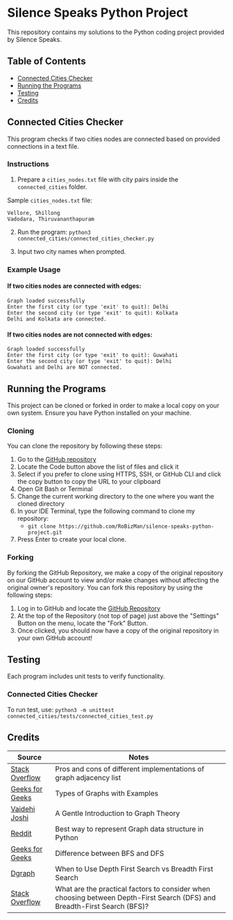 # Silence Speaks Python Project

This repository contains my solutions to the Python coding project provided by Silence Speaks.

## Table of Contents
- [Connected Cities Checker](#connected-cities-checker)
- [Running the Programs](#running-the-programs)
- [Testing](#testing)
- [Credits](#credits)

## Connected Cities Checker
This program checks if two cities nodes are connected based on provided connections in a text file.

### Instructions

1. Prepare a `cities_nodes.txt` file with city pairs inside the `connected_cities` folder.

Sample `cities_nodes.txt` file:
```
Vellore, Shillong
Vadodara, Thiruvananthapuram
```

2. Run the program: `python3 connected_cities/connected_cities_checker.py`

3. Input two city names when prompted.

### Example Usage

#### If two cities nodes are connected with edges:
```
Graph loaded successfully
Enter the first city (or type 'exit' to quit): Delhi
Enter the second city (or type 'exit' to quit): Kolkata
Delhi and Kolkata are connected.
```

#### If two cities nodes are not connected with edges:
```
Graph loaded successfully
Enter the first city (or type 'exit' to quit): Guwahati
Enter the second city (or type 'exit' to quit): Delhi
Guwahati and Delhi are NOT connected.
```

## Running the Programs

This project can be cloned or forked in order to make a local copy on your own system. Ensure you have Python installed on your machine.

### Cloning

You can clone the repository by following these steps:

1. Go to the [GitHub repository](https://github.com/RoBizMan/silence-speaks-python-project) 
2. Locate the Code button above the list of files and click it 
3. Select if you prefer to clone using HTTPS, SSH, or GitHub CLI and click the copy button to copy the URL to your clipboard
4. Open Git Bash or Terminal
5. Change the current working directory to the one where you want the cloned directory
6. In your IDE Terminal, type the following command to clone my repository:
	- `git clone https://github.com/RoBizMan/silence-speaks-python-project.git`
7. Press Enter to create your local clone.

### Forking

By forking the GitHub Repository, we make a copy of the original repository on our GitHub account to view and/or make changes without affecting the original owner's repository.
You can fork this repository by using the following steps:

1. Log in to GitHub and locate the [GitHub Repository](https://github.com/RoBizMan/silence-speaks-python-project)
2. At the top of the Repository (not top of page) just above the "Settings" Button on the menu, locate the "Fork" Button.
3. Once clicked, you should now have a copy of the original repository in your own GitHub account!

## Testing

Each program includes unit tests to verify functionality.

### Connected Cities Checker
To run test, use:
`python3 -m unittest connected_cities/tests/connected_cities_test.py`

## Credits
| Source | Notes |
| - | - |
| [Stack Overflow](https://stackoverflow.com/questions/62684227/pros-and-cons-of-different-implementations-of-graph-adjacency-list/62684297#62684297) | Pros and cons of different implementations of graph adjacency list |
| [Geeks for Geeks](https://www.geeksforgeeks.org/graph-types-and-applications/?ref=lbp) | Types of Graphs with Examples |
| [Vaidehi Joshi](https://medium.com/basecs/a-gentle-introduction-to-graph-theory-77969829ead8) | A Gentle Introduction to Graph Theory |
| [Reddit ](https://www.reddit.com/r/Python/comments/64vm47/best_way_to_represent_graph_data_structure_in/) | Best way to represent Graph data structure in Python |
| [Geeks for Geeks](https://www.geeksforgeeks.org/difference-between-bfs-and-dfs/) | Difference between BFS and DFS |
| [Dgraph](https://dgraph.io/blog/post/depth-first-search-vs-breadth-first-search/) | When to Use Depth First Search vs Breadth First Search |
| [Stack Overflow](https://stackoverflow.com/questions/3332947/what-are-the-practical-factors-to-consider-when-choosing-between-depth-first-sea) | What are the practical factors to consider when choosing between Depth-First Search (DFS) and Breadth-First Search (BFS)? |